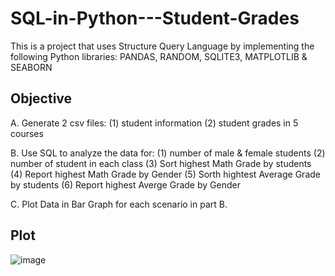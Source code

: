 # SQL-in-Python---Student-Grades
This is a project that uses Structure Query Language by implementing the following Python libraries: PANDAS,  RANDOM, SQLITE3, MATPLOTLIB &amp; SEABORN

## Objective
A. Generate 2 csv files: 
(1) student information
(2) student grades in 5 courses

B. Use SQL to analyze the data for: 
(1) number of male &amp; female students
(2) number of student in each class
(3) Sort highest Math Grade by students
(4) Report highest Math Grade by Gender
(5) Sorth hightest Average Grade by students
(6) Report highest Averge Grade by Gender

C. Plot Data in Bar Graph for each scenario in part B. 

## Plot
![image](https://github.com/user-attachments/assets/fcbad9f9-c050-4b8f-80cc-0f0888428dad)

